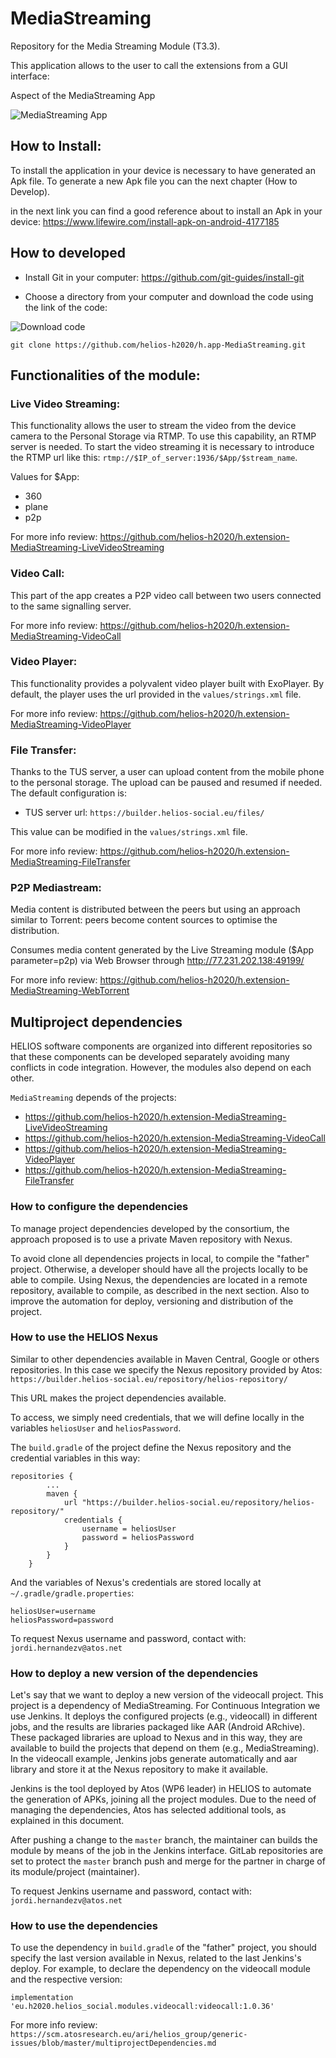# MediaStreaming

Repository for the Media Streaming Module (T3.3).

This application allows to the user to call the extensions from a GUI interface:

Aspect of the MediaStreaming App

<img src="https://raw.githubusercontent.com/helios-h2020/h.app-MediaStreaming/master/doc/mediastreaming.png" alt="MediaStreaming App">

## How to Install:

To install the application in your device is necessary to have generated an Apk file. To generate a new Apk file you can the next chapter (How to Develop).

in the next link you can find a good reference about to install an Apk in your device: https://www.lifewire.com/install-apk-on-android-4177185

## How to developed

- Install Git in your computer: https://github.com/git-guides/install-git

- Choose a directory from your computer and download the code using the link of the code:

<img src="https://raw.githubusercontent.com/helios-h2020/h.app-MediaStreaming/master/doc/clone.PNG" alt="Download code">

`git clone https://github.com/helios-h2020/h.app-MediaStreaming.git`


## Functionalities of the module:

### Live Video Streaming:
This functionality allows the user to stream the video from the device camera to the Personal Storage via RTMP. To use this capability, an RTMP server is needed. To start the video streaming it is necessary to introduce the RTMP url like this: `rtmp://$IP_of_server:1936/$App/$stream_name`.

Values for $App:
- 360
- plane
- p2p

For more info review: https://github.com/helios-h2020/h.extension-MediaStreaming-LiveVideoStreaming

### Video Call:
This part of the app creates a P2P video call between two users connected to the same signalling server.

For more info review: https://github.com/helios-h2020/h.extension-MediaStreaming-VideoCall

### Video Player:
This functionality provides a polyvalent video player built with ExoPlayer. By default, the player uses the url provided in the `values/strings.xml` file.

For more info review: https://github.com/helios-h2020/h.extension-MediaStreaming-VideoPlayer

### File Transfer:
Thanks to the TUS server, a user can upload content from the mobile phone to the personal storage. The upload can be paused and resumed if needed. The default configuration is:

* TUS server url: `https://builder.helios-social.eu/files/`

This value can be modified in the `values/strings.xml` file.

For more info review: https://github.com/helios-h2020/h.extension-MediaStreaming-FileTransfer

### P2P Mediastream:
Media content is distributed between the peers but using an approach similar to Torrent: peers become content sources to optimise the distribution.

Consumes media content generated by the Live Streaming module ($App parameter=p2p) via Web Browser through http://77.231.202.138:49199/

For more info review: https://github.com/helios-h2020/h.extension-MediaStreaming-WebTorrent

## Multiproject dependencies ##

HELIOS software components are organized into different repositories
so that these components can be developed separately avoiding many
conflicts in code integration. However, the modules also depend on
each other.

`MediaStreaming` depends of the projects:

* https://github.com/helios-h2020/h.extension-MediaStreaming-LiveVideoStreaming
* https://github.com/helios-h2020/h.extension-MediaStreaming-VideoCall
* https://github.com/helios-h2020/h.extension-MediaStreaming-VideoPlayer
* https://github.com/helios-h2020/h.extension-MediaStreaming-FileTransfer

### How to configure the dependencies ###

To manage project dependencies developed by the consortium, the approach proposed is to use a private Maven repository with Nexus.

To avoid clone all dependencies projects in local, to compile the "father" project. Otherwise, a developer should have all the projects locally to
be able to compile. Using Nexus, the dependencies are located in a remote repository, available to compile, as described in the next section.
Also to improve the automation for deploy, versioning and distribution of the project.

### How to use the HELIOS Nexus ###

Similar to other dependencies available in Maven Central, Google or others repositories. In this case we specify the Nexus
repository provided by Atos: `https://builder.helios-social.eu/repository/helios-repository/`

This URL makes the project dependencies available.

To access, we simply need credentials, that we will define locally in the variables `heliosUser` and `heliosPassword`.

The `build.gradle` of the project define the Nexus repository and the credential variables in this way:

```
repositories {
        ...
        maven {
            url "https://builder.helios-social.eu/repository/helios-repository/"
            credentials {
                username = heliosUser
                password = heliosPassword
            }
        }
    }
```

And the variables of Nexus's credentials are stored locally at `~/.gradle/gradle.properties`:

```
heliosUser=username
heliosPassword=password
```

To request Nexus username and password, contact with: `jordi.hernandezv@atos.net`

### How to deploy a new version of the dependencies ###

Let's say that we want to deploy a new version of the videocall project. This project is a dependency of MediaStreaming.
For Continuous Integration we use Jenkins. It deploys the configured projects (e.g., videocall) in different jobs,
and the results are libraries packaged like AAR (Android ARchive). These packaged libraries are upload to Nexus and in this way,
they are available to build the projects that depend on them (e.g., MediaStreaming).
In the videocall example, Jenkins jobs generate automatically and aar library and store it at the Nexus repository to make it available.

Jenkins is the tool deployed by Atos (WP6 leader) in HELIOS to automate the generation of APKs, joining all the project modules.
Due to the need of managing the dependencies, Atos has selected additional tools, as explained in this document.

After pushing a change to the `master` branch, the maintainer can builds the module by means of the job in the Jenkins interface. GitLab repositories are set to protect
the `master` branch push and merge for the partner in charge of its module/project (maintainer).

To request Jenkins username and password, contact with: `jordi.hernandezv@atos.net`

### How to use the dependencies ###

To use the dependency in `build.gradle` of the "father" project, you should specify the last version available in Nexus, related to the last Jenkins's deploy.
For example, to declare the dependency on the videocall module and the respective version:

`implementation 'eu.h2020.helios_social.modules.videocall:videocall:1.0.36'`

For more info review: `https://scm.atosresearch.eu/ari/helios_group/generic-issues/blob/master/multiprojectDependencies.md`

